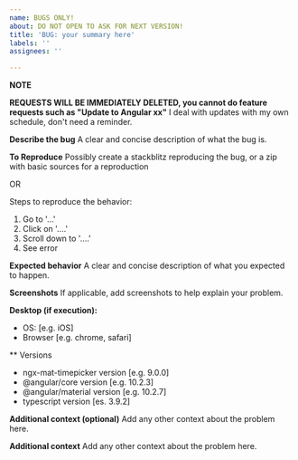 ```yaml
---
name: BUGS ONLY!
about: DO NOT OPEN TO ASK FOR NEXT VERSION!
title: 'BUG: your summary here'
labels: ''
assignees: ''

---
```


**NOTE**

**REQUESTS WILL BE IMMEDIATELY DELETED, you cannot do feature requests such as "Update to Angular xx"**
I deal with updates with my own schedule, don't need a reminder. 

**Describe the bug**
A clear and concise description of what the bug is.

**To Reproduce**
Possibly create a stackblitz reproducing the bug, or a zip with basic sources for a reproduction

OR

Steps to reproduce the behavior:
1. Go to '...'
2. Click on '....'
3. Scroll down to '....'
4. See error

**Expected behavior**
A clear and concise description of what you expected to happen.

**Screenshots**
If applicable, add screenshots to help explain your problem.

**Desktop (if execution):**
 - OS: [e.g. iOS]
 - Browser [e.g. chrome, safari]

** Versions
 - ngx-mat-timepicker version [e.g. 9.0.0]
 - @angular/core version [e.g. 10.2.3]
 - @angular/material version [e.g. 10.2.7]
 - typescript version [es. 3.9.2]

**Additional context (optional)**
Add any other context about the problem here.


**Additional context**
Add any other context about the problem here.
